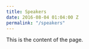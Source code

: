 ```yaml
---
title: Speakers
date: 2016-08-04 01:04:00 Z
permalink: "/speakers"
---
```


This is the content of the page.